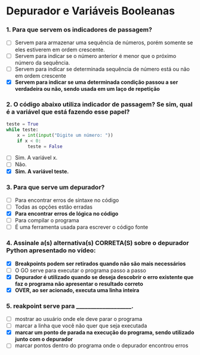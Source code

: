 # Depurador e Variáveis Booleanas

### 1. Para que servem os indicadores de passagem?
- [ ] Servem para armazenar uma sequência de números, porém somente se eles estiverem em ordem crescente.
- [ ] Servem para indicar se o número anterior é menor que o próximo número da sequência.
- [ ] Servem para indicar se determinada sequência de número está ou não em ordem crescente
- [x] **Servem para indicar se uma determinada condição passou a ser verdadeira ou não, sendo usada em um laço de repetição**

### 2. O código abaixo utiliza indicador de passagem? Se sim, qual é a variável que está fazendo esse papel? 
~~~python
teste = True
while teste:
    x = int(input("Digite um número: "))
    if x < 0:
        teste = False
~~~
- [ ] Sim. A variável x.
- [ ] Não.
- [x] **Sim. A variável teste.**

### 3. Para que serve um depurador?
- [ ] Para encontrar erros de sintaxe no código
- [ ] Todas as opções estão erradas
- [x] **Para encontrar erros de lógica no código**
- [ ] Para compilar o programa
- [ ] É uma ferramenta usada para escrever o código fonte

### 4. Assinale a(s) alternativa(s) CORRETA(S) sobre o depurador Python apresentado no vídeo:
- [x] **Breakpoints podem ser retirados quando não são mais necessários**
- [ ] O GO serve para executar o programa passo a passo
- [x] **Depurador é utilizado quando se deseja descobrir o erro existente que faz o programa não apresentar o resultado correto** 
- [x] **OVER, ao ser acionado, executa uma linha inteira**

### 5. reakpoint serve para ___________________.
- [ ] mostrar ao usuário onde ele deve parar o programa
- [ ] marcar a linha que você não quer que seja executada
- [x] **marcar um ponto de parada na execução do programa, sendo utilizado junto com o depurador**
- [ ] marcar pontos dentro do programa onde o depurador encontrou erros
